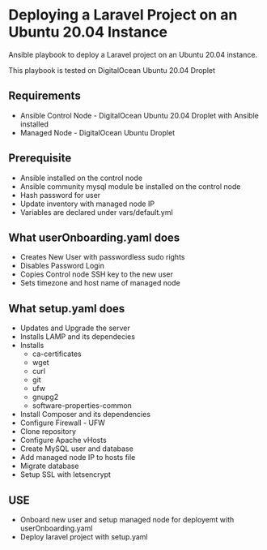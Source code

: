 # Deploying a Laravel Project on an Ubuntu 20.04 Instance

Ansible playbook to deploy a Laravel project on an Ubuntu 20.04 instance.

This playbook is tested on DigitalOcean Ubuntu 20.04 Droplet

## Requirements

* Ansible Control Node - DigitalOcean Ubuntu 20.04 Droplet with Ansible installed
* Managed Node - DigitalOcean Ubuntu Droplet

## Prerequisite

* Ansible installed on the control node
* Ansible community mysql module be installed on the control node
* Hash password for user
* Update inventory with managed node IP
* Variables are declared under vars/default.yml

## What userOnboarding.yaml does

* Creates New User with passwordless sudo rights
* Disables Password Login
* Copies Control node SSH key to the new user
* Sets timezone and host name of managed node

## What setup.yaml does

* Updates and Upgrade the server
* Installs LAMP and its dependecies
* Installs
  * ca-certificates
  * wget
  * curl
  * git
  * ufw
  * gnupg2
  * software-properties-common
* Install Composer and its dependencies
* Configure Firewall - UFW
* Clone repository
* Configure Apache vHosts
* Create MySQL user and database
* Add managed node IP to hosts file
* Migrate database
* Setup SSL with letsencrypt

## USE

* Onboard new user and setup managed node for deployemt with userOnboarding.yaml
* Deploy laravel project with setup.yaml
